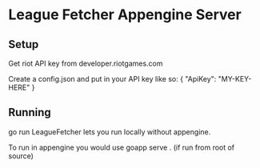 League Fetcher Appengine Server
==============

Setup
--------------
Get riot API key from developer.riotgames.com

Create a config.json and put in your API key like so:
{
    "ApiKey": "MY-KEY-HERE"
}

Running
--------------
go run LeagueFetcher lets you run locally without appengine.

To run in appengine you would use
goapp serve .   (if run from root of source)
